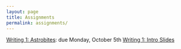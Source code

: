 ```yaml
---
layout: page
title: Assignments 
permalink: assignments/
---
```


[Writing 1: Astrobites](../docs/Writing1.pdf): due Monday, October 5th
[Writing 1: Intro Slides](../docs/Writing1_IntroductionSlides.pdf)
